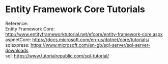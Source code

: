 # Entity Framework Core Tutorials

Reference:
<br/>
Entity Framework Core: http://www.entityframeworktutorial.net/efcore/entity-framework-core.aspx
<br/>
aspnetCore: https://docs.microsoft.com/en-us/dotnet/core/tutorials/
<br />
sqlexpress: https://www.microsoft.com/en-gb/sql-server/sql-server-downloads
<br />
sql: https://www.tutorialrepublic.com/sql-tutorial/
<br />
